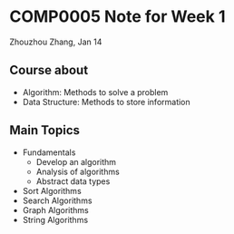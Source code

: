 # COMP0005 Note for Week 1

Zhouzhou Zhang, Jan 14

## Course about

-   Algorithm: Methods to solve a problem
-   Data Structure: Methods to store information

## Main Topics

-   Fundamentals
    -   Develop an algorithm
    -   Analysis of algorithms
    -   Abstract data types
-   Sort Algorithms
-   Search Algorithms
-   Graph Algorithms
-   String Algorithms

